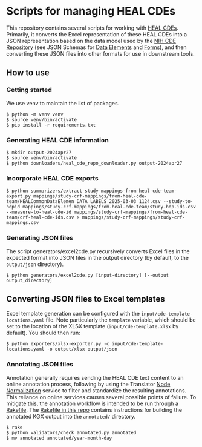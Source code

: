 # Scripts for managing HEAL CDEs

This repository contains several scripts for working with [HEAL CDEs].
Primarily, it converts the Excel representation of these HEAL CDEs into
a JSON representation based on the data model used by the 
[NIH CDE Repository] (see JSON Schemas for [Data Elements] and [Forms]),
and then converting these JSON files into other formats for use in
downstream tools.

## How to use

### Getting started

We use venv to maintain the list of packages.

```shell
$ python -m venv venv
$ source venv/bin/activate
$ pip install -r requirements.txt
```

### Generating HEAL CDE information

```shell
$ mkdir output-2024apr27
$ source venv/bin/activate
$ python downloaders/heal_cde_repo_downloader.py output-2024apr27
```

### Incorporate HEAL CDE exports

```shell
$ python summarizers/extract-study-mappings-from-heal-cde-team-export.py mappings/study-crf-mappings/from-heal-cde-team/HEALCommonDataElemen_DATA_LABELS_2025-03-03_1124.csv --study-to-hdpid mappings/study-crf-mappings/from-heal-cde-team/study-hdp-ids.csv --measure-to-heal-cde-id mappings/study-crf-mappings/from-heal-cde-team/crf-heal-cde-ids.csv > mappings/study-crf-mappings/study-crf-mappings.csv
```

### Generating JSON files

The script generators/excel2cde.py recursively converts Excel files in the
expected format into JSON files in the output directory (by default, to the
`output/json` directory).

```shell
$ python generators/excel2cde.py [input-directory] [--output output_directory]
```

## Converting JSON files to Excel templates

Excel template generation can be configured with the `input/cde-template-locations.yaml`
file. Note particularly the `template` variable, which should be set to the location
of the XLSX template (`input/cde-template.xlsx` by default). You should then run:

```shell
$ python exporters/xlsx-exporter.py -c input/cde-template-locations.yaml -o output/xlsx output/json
```

### Annotating JSON files

Annotation generally requires sending the HEAL CDE text content to an
online annotation process, following by using the Translator [Node Normalization]
service to filter and standardize the resulting annotations. This reliance
on online services causes several possible points of failure. To mitigate
this, the annotation workflow is intended to be run through a [Rakefile].
The [Rakefile in this repo] contains instructions for building the annotated
KGX output into the `annotated/` directory.

```shell
$ rake
$ python validators/check_annotated.py annotated
$ mv annotated annotated/year-month-day
```


  [HEAL CDEs]: https://heal.nih.gov/data/common-data-elements
  [NIH CDE Repository]: https://cde.nlm.nih.gov/
  [Data Elements]: https://cde.nlm.nih.gov/schema/de
  [Forms]: https://cde.nlm.nih.gov/schema/form
  [Node Normalization]: nodenormalization-sri.renci.org/
  [Rakefile]: https://ruby.github.io/rake/doc/rakefile_rdoc.html
  [Rakefile in this repo]: ./Rakefile
